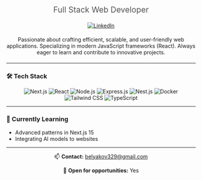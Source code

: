 <div align="center">
  <p style="font-size: 1.5em; color: #555;">Full Stack Web Developer</p>
  
  [![LinkedIn](www.linkedin.com/in/sergey-belyakov-1b7641349)](https://linkedin.com/in/yourusername)
  
  <p style="max-width: 600px; margin: 20px auto;">
    Passionate about crafting efficient, scalable, and user-friendly web applications. Specializing in modern JavaScript frameworks (React). Always eager to learn and contribute to innovative projects.
  </p>
</div>

---

### 🛠️ Tech Stack

<div align="center">

![Next.js](https://img.shields.io/badge/Next.js-000?style=for-the-badge&logo=next.js&logoColor=white)
![React](https://img.shields.io/badge/React-61DAFB?style=for-the-badge&logo=react&logoColor=black)
![Node.js](https://img.shields.io/badge/Node.js-339933?style=for-the-badge&logo=node.js&logoColor=white)
![Express.js](https://img.shields.io/badge/Express.js-000000?style=for-the-badge&logo=express&logoColor=white)
![Nest.js](https://img.shields.io/badge/Nest.js-E0234E?style=for-the-badge&logo=nestjs&logoColor=white)
![Docker](https://img.shields.io/badge/Docker-2496ED?style=for-the-badge&logo=docker&logoColor=white)
![Tailwind CSS](https://img.shields.io/badge/Tailwind_CSS-38B2AC?style=for-the-badge&logo=tailwind-css&logoColor=white)
![TypeScript](https://img.shields.io/badge/TypeScript-007ACC?style=for-the-badge&logo=typescript&logoColor=white)

</div>

---

### 🌱 Currently Learning

- Advanced patterns in Next.js 15
- Integrating AI models to websites

---

<div align="center">

📫 **Contact:** [belyakov329@gmail.com](mailto:belyakov329@gmail.com)

💼 **Open for opportunities:** Yes

</div>

